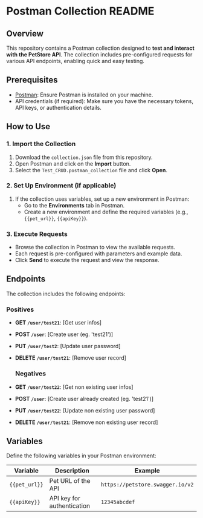 # Postman Collection README

## Overview
This repository contains a Postman collection designed to **test and interact with the PetStore API**. The collection includes pre-configured requests for various API endpoints, enabling quick and easy testing.

## Prerequisites
- [Postman](https://www.postman.com/downloads/): Ensure Postman is installed on your machine.
- API credentials (if required): Make sure you have the necessary tokens, API keys, or authentication details.

## How to Use

### 1. Import the Collection
1. Download the `collection.json` file from this repository.
2. Open Postman and click on the **Import** button.
3. Select the `Test_CRUD.postman_collection` file and click **Open**.

### 2. Set Up Environment (if applicable)
1. If the collection uses variables, set up a new environment in Postman:
   - Go to the **Environments** tab in Postman.
   - Create a new environment and define the required variables (e.g., `{{pet_url}}`, `{{apiKey}}`).

### 3. Execute Requests
- Browse the collection in Postman to view the available requests.
- Each request is pre-configured with parameters and example data.
- Click **Send** to execute the request and view the response.

## Endpoints
The collection includes the following endpoints:
### Positives

- **GET `/user/test21`**: [Get user infos]
- **POST `/user`**: [Create user (eg. 'test21')]
- **PUT `/user/test2`**: [Update user password]
- **DELETE `/user/test21`**: [Remove user record]

  ### Negatives

- **GET `/user/test22`**: [Get non existing user infos]
- **POST `/user`**: [Create user already created (eg. 'test21')]
- **PUT `/user/test22`**: [Update non existing user password]
- **DELETE `/user/test21`**: [Remove non existing user record]

## Variables
Define the following variables in your Postman environment:

| Variable       | Description                        | Example                     |
|----------------|------------------------------------|-----------------------------|
| `{{pet_url}}`  | Pet URL of the API               | `https://petstore.swagger.io/v2`  |
| `{{apiKey}}`   | API key for authentication        | `12345abcdef`              |
